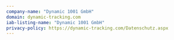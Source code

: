```yaml
---
company-name: "Dynamic 1001 GmbH"
domain: dynamic-tracking.com
iab-listing-name: "Dynamic 1001 GmbH"
privacy-policy: https://dynamic-tracking.com/Datenschutz.aspx
---
```

